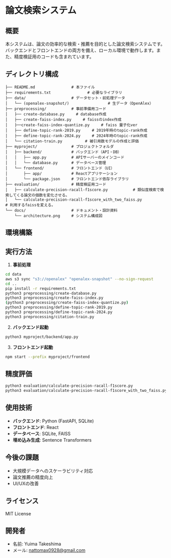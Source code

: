 # 論文検索システム

## 概要
本システムは、論文の効率的な検索・推薦を目的とした論文検索システムです。バックエンドとフロントエンドの両方を備え、ローカル環境で動作します。また、精度検証用のコードも含まれています。

## ディレクトリ構成

```
├── README.md                # 本ファイル
├── requirements.txt                # 必要なライブラリ
├── data/                    # データセット・前処理データ
│   └── (openalex-snapshot/)                 # 生データ（OpenAlex）
├── preprocessing/           # 事前準備用コード
│   ├── create-database.py     # database作成
│   ├── create-faiss-index.py     # faissのindex作成
│   ├──create-faiss-index-quantize.py     # faiss 量子化ver
│   ├── define-topic-rank-2019.py     # 2019年時のtopic-rank作成
│   ├── define-topic-rank-2024.py     # 2024年時のtopic-rank作成
│   └── citation-train.py          # 被引用数モデルの作成と評価
├── myproject/               # プロジェクトフォルダ
│   ├── backend/             # バックエンド（API・DB）
│   │   ├── app.py           # APIサーバーのメインコード
│   │   └── database.py      # データベース管理
│   └── frontend/            # フロントエンド（UI）
│       ├── app/             # Reactアプリケーション
│       └── package.json     # フロントエンド依存ライブラリ
├── evaluation/              # 精度検証用コード
│   ├── calculate-precision-racall-f1score.py           # 類似度検索で検索してくる論文の個数を変化させる。
│   └── calculate-precision-racall-f1score_with_two_faiss.py           # 利用するfaissを変える。
└── docs/                    # ドキュメント・設計資料
    └── architecture.png     # システム構成図
```

## 環境構築

<!-- ### 1. バックエンドのセットアップ
```bash
cd myproject/backend
pip install -r requirements.txt
python app.py
```

### 2. フロントエンドのセットアップ
```bash
cd myproject/frontend
npm install
npm start
``` -->

## 実行方法
1. **事前処理**
```bash
cd data
aws s3 sync "s3://openalex" "openalex-snapshot" --no-sign-request
cd ..
pip install -r requirements.txt
python3 preprocessing/create-database.py
python3 preprocessing/create-faiss-index.py 
(python3 preprocessing/create-faiss-index-quantize.py)
python3 preprocessing/define-topic-rank-2019.py 
python3 preprocessing/define-topic-rank-2024.py 
python3 preprocessing/citation-train.py
```
2. **バックエンド起動**
```bash
python3 myproject/backend/app.py
```
3. **フロントエンド起動**
```bash
npm start --prefix myproject/frontend
```

## 精度評価
```bash
python3 evaluation/calculate-precision-racall-f1score.py 
python3 evaluation/calculate-precision-racall-f1score_with_two_faiss.py
```

## 使用技術
- **バックエンド**: Python (FastAPI, SQLite)
- **フロントエンド**: React
- **データベース**: SQLite, FAISS
- **埋め込み生成**: Sentence Transformers

## 今後の課題
- 大規模データへのスケーラビリティ対応
- 論文推薦の精度向上
- UI/UXの改善

## ライセンス
MIT License

## 開発者
- 名前: Yuima Takeshima
- メール: nattomax0928@gmail.com

